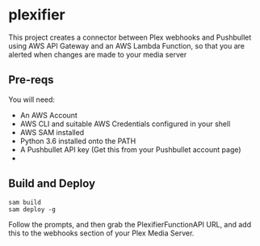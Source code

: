 # plexifier

This project creates a connector between Plex webhooks and Pushbullet using AWS API Gateway and an AWS Lambda Function, so that you are alerted when changes are made to your media server

## Pre-reqs

You will need:

* An AWS Account
* AWS CLI and suitable AWS Credentials configured in your shell
* AWS SAM installed
* Python 3.6 installed onto the PATH
* A Pushbullet API key (Get this from your Pushbullet account page)
* 

## Build and Deploy

```
sam build
sam deploy -g
```

Follow the prompts, and then grab the PlexifierFunctionAPI URL, and add this to the webhooks section of your Plex Media Server.